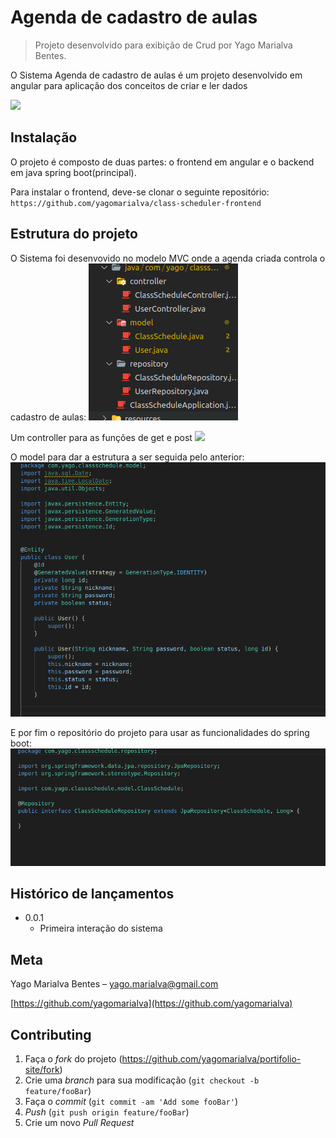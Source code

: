 # Agenda de cadastro de aulas
> Projeto desenvolvido para exibição de Crud por Yago Marialva Bentes.


O Sistema Agenda de cadastro de aulas é um projeto desenvolvido em angular para aplicação dos conceitos de criar e ler dados

![](src/assets/home.png)

## Instalação

O projeto é composto de duas partes: o frontend em angular e o backend em java spring boot(principal).

Para instalar o frontend, deve-se clonar o seguinte repositório:
`https://github.com/yagomarialva/class-scheduler-frontend` 


## Estrutura do projeto

O Sistema foi desenvovido no modelo MVC onde a agenda criada controla o cadastro de aulas:
![](src/assets/structure.png)

Um controller para as funções de get e post
![](src/assets/get_and_set_func.png.png)

O model para dar a estrutura a ser seguida pelo anterior:
![](src/assets/modal.png)

E por fim o repositório do projeto para usar as funcionalidades do spring boot:
![](src/assets/repository.png)


## Histórico de lançamentos

* 0.0.1
    * Primeira interação do sistema

## Meta

Yago Marialva Bentes – yago.marialva@gmail.com


[https://github.com/yagomarialva](https://github.com/yagomarialva)

## Contributing

1. Faça o _fork_ do projeto (<https://github.com/yagomarialva/portifolio-site/fork>)
2. Crie uma _branch_ para sua modificação (`git checkout -b feature/fooBar`)
3. Faça o _commit_ (`git commit -am 'Add some fooBar'`)
4. _Push_ (`git push origin feature/fooBar`)
5. Crie um novo _Pull Request_
